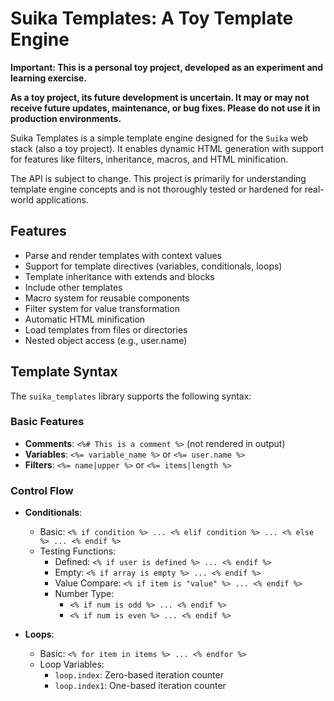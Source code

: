# Suika Templates: A Toy Template Engine

**Important: This is a personal toy project, developed as an experiment and learning exercise.**

**As a toy project, its future development is uncertain. It may or may not receive future updates, maintenance, or bug fixes. Please do not use it in production environments.**

Suika Templates is a simple template engine designed for the `Suika` web stack (also a toy project). It enables dynamic HTML generation with support for features like filters, inheritance, macros, and HTML minification.

The API is subject to change. This project is primarily for understanding template engine concepts and is not thoroughly tested or hardened for real-world applications.

## Features

-   Parse and render templates with context values
-   Support for template directives (variables, conditionals, loops)
-   Template inheritance with extends and blocks
-   Include other templates
-   Macro system for reusable components
-   Filter system for value transformation
-   Automatic HTML minification
-   Load templates from files or directories
-   Nested object access (e.g., user.name)

## Template Syntax

The `suika_templates` library supports the following syntax:

### Basic Features
-   **Comments**: `<%# This is a comment %>` (not rendered in output)
-   **Variables**: `<%= variable_name %>` or `<%= user.name %>`
-   **Filters**: `<%= name|upper %>` or `<%= items|length %>`

### Control Flow
-   **Conditionals**:
    -   Basic: `<% if condition %> ... <% elif condition %> ... <% else %> ... <% endif %>`
    -   Testing Functions:
        -   Defined: `<% if user is defined %> ... <% endif %>`
        -   Empty: `<% if array is empty %> ... <% endif %>`
        -   Value Compare: `<% if item is "value" %> ... <% endif %>`
        -   Number Type:
            -   `<% if num is odd %> ... <% endif %>`
            -   `<% if num is even %> ... <% endif %>`

-   **Loops**:
    -   Basic: `<% for item in items %> ... <% endfor %>`
    -   Loop Variables:
        -   `loop.index`: Zero-based iteration counter
        -   `loop.index1`: One-based iteration counter